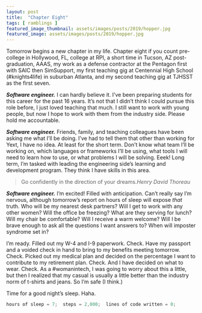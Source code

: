 ```yaml
---
layout: post
title:  "Chapter Eight"
tags: [ ramblings ]
featured_image_thumbnail: assets/images/posts/2019/hopper.jpg
featured_image: assets/images/posts/2019/hopper.jpg
---
```

Tomorrow begins a new chapter in my life.  Chapter eight if you count pre-college in Hollywood, FL, college at RPI, a short time in Tucson, AZ post-graduation, AAAS, my work as a defense contractor at the Pentagon first with SAIC then SimSupport, my first teaching gig at Centennial High School (#knights4life) in suburban Atlanta, and my second teaching gig at TJHSST as the first seven.

**_Software engineer._**  I can hardly believe it.  I’ve been preparing students for this career for the past 16 years.  It’s not that I didn’t think I could pursue this role before, I just loved teaching that much.  I still want to work with young people, but now I hope to work with them from the industry side.  Please hold me accountable.

**_Software engineer._**  Friends, family, and teaching colleagues have been asking me what I’ll be doing.  I’ve had to tell them that other than working for Yext, I have no idea.  At least for the short term.  Don’t know what team I’ll be working on, which languages or frameworks I’ll be using, what tools I will need to learn how to use, or what problems I will be solving.  Eeek!  Long term, I’m tasked with leading the engineering side’s learning and development program.  They think I have skills in this area.

>Go confidently in the direction of your dreams.<cite>Henry David Thoreau</cite>

**_Software engineer._**  I’m excited!  Filled with anticipation.  Can’t really say I’m nervous, although tomorrow’s report on hours of sleep will expose *that* truth.  Who will be my nearest desk partners?   Will I get to work with any other women?  Will the office be freezing?  What are they serving for lunch?  Will my chair be comfortable?  Will I receive a warm welcome?  Will I be brave enough to ask all the questions I want answers to?  When will imposter syndrome set in?

I’m ready.  Filled out my W-4 and I-9 paperwork.  Check.  Have my passport and a voided check in hand to bring to my benefits meeting tomorrow.  Check.  Picked out my medical plan and decided on the percentage I want to contribute to my retirement plan.  Check.  And I have decided on what to wear.  Check.  As a #womanintech, I was going to worry about this a little, but then I realized that my casual is usually a little better than the industry norm of t-shirts and jeans.  So I’m safe (I think.) 

Time for a good night’s sleep.  Haha.
```Java
hours of sleep = 7;  steps = 2,000;  lines of code written = 0;
```
